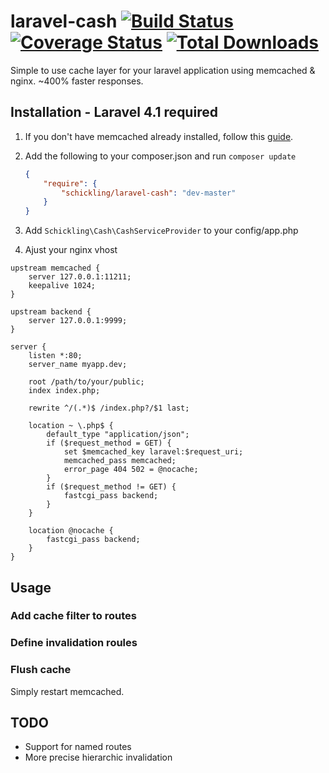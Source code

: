 laravel-cash [![Build Status](https://travis-ci.org/schickling/laravel-cash.png?branch=master)](https://travis-ci.org/schickling/laravel-cash) [![Coverage Status](https://coveralls.io/repos/schickling/laravel-cash/badge.png)](https://coveralls.io/r/schickling/laravel-cash) [![Total Downloads](https://poser.pugx.org/schickling/laravel-cash/downloads.png)](https://packagist.org/packages/schickling/laravel-cash)
============

Simple to use cache layer for your laravel application using memcached & nginx. ~400% faster responses.

## Installation - Laravel 4.1 required

1. If you don't have memcached already installed, follow this [guide](https://github.com/schickling/laravel-cash/blob/master/doc/MEMCACHED.md).

2. Add the following to your composer.json and run `composer update`

    ```json
    {
        "require": {
            "schickling/laravel-cash": "dev-master"
        }
    }
    ```

3. Add `Schickling\Cash\CashServiceProvider` to your config/app.php

4. Ajust your nginx vhost

```nginx
upstream memcached {
    server 127.0.0.1:11211;
    keepalive 1024;
}

upstream backend {
    server 127.0.0.1:9999;
}

server {
    listen *:80;
    server_name myapp.dev;

    root /path/to/your/public;
    index index.php;

    rewrite ^/(.*)$ /index.php?/$1 last;

    location ~ \.php$ {
        default_type "application/json";
        if ($request_method = GET) {
            set $memcached_key laravel:$request_uri;
            memcached_pass memcached;
            error_page 404 502 = @nocache;
        }
        if ($request_method != GET) {
            fastcgi_pass backend;
        }
    }

    location @nocache {
        fastcgi_pass backend;
    }
}
```

## Usage

### Add cache filter to routes

### Define invalidation roules

### Flush cache
Simply restart memcached.


## TODO

* Support for named routes
* More precise hierarchic invalidation
